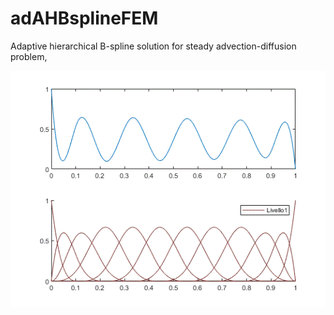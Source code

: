 # adAHBsplineFEM

Adaptive hierarchical B-spline solution for steady advection-diffusion problem,

![](figures/ad_evolution_base.gif)
